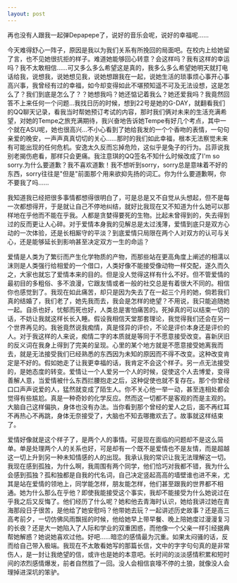 ```yaml
---
layout: post
---
```

再也没有人跟我一起弹Depapepe了，说好的音乐会呢，说好的幸福呢……
  
今天难得舒心一阵子，原因是我以为我们关系有所挽回的局面吧。在校内上给她留了言，也不见她很抗拒的样子。难道她能够回心转意？会这样吗？我有这样的幸运吗？我不太敢相信……可又多么多么希望这是真的，我多么多么希望她明天就打电话给我，说想我，说她想见我，说她想跟我在一起，说她生活的琐事烦心事开心事高兴事，我曾经有过的幸福，如今却变得如此不堪预知遥不可及无法设想，这是怎么了？我们到底是怎么了？？她想我吗？她还惦记着我么？她还爱我吗？我竟然回答不上来任何一个问题…我找日历的时候，想到22号是她的G-DAY，就翻看我们的QQ聊天记录，看我当时帮她预订考试的内容，那时我们俩对未来的生活充满希望，对她的Tempe之旅充满期待，我兴奋地告诉她Tempe有好几个考点，其中一个就在ASU呢，她也很高兴…不小心看到了她给我发的一个个香吻的表情，一句句亲爱的晚安，一声声真真切切的关心……那时的我们如此幸福，根本无法察觉未来有可能出现的任何危机。安逸太久反而忘掉危险，这似乎是兔子的行为。吕菲说我别老揭伤疤看，那样只会更痛。我注意琪的QQ签名不知什么时候改成了I'm so sorry.为什么要道歉？我不喜欢道歉！我不想听到sorry，sorry总是意味着不好的东西，sorry往往是"但是"前面那个用来欲抑先扬的词汇。你为什么要道歉啊，你不要我了吗……

我知道我已经把很多事情都想得很明白了，可是总是又不自觉从头想起，但不是每一次都想得开，于是就让自己不停地纠结，就好比我现在又不知道为什么她可以那样地在乎他而不能在乎我。人都是贪婪得要死的生物。比起未曾得到的，失去得到过的反而更让人心碎。对于爱情本身我的见解总是太过浅薄，爱情到底只是双方心动的一次体验，还是长相厮守的平淡？到底爱情只局限在两个人对双方的认可与关心，还是能够延长到影响甚至决定双方一生的命运？

爱情是人类为了繁衍而产生化学物质的产物，而那些站在更高角度上阐述的相濡以沫则是人类强行给相爱的一个借口，人类好像不能接受像动物一样交配，遂久而久之，大家也就忘了爱情本来的目的。但是没人觉得这样有什么不好。但不管爱情的最初目的多粗俗、多不浪漫，它跟友情或者一般的社交总是有着很大不同的。相信你也感觉到了。我现在如此痛苦，却只是因为失去了在一起三个月的她，倘若我们真的结婚了，我们老了，她先我而去，我会是怎样的绝望？不用说，我只能追随她一起。自杀也好，忧郁而死也好，人类总是害怕痛苦的。死掉真的可以结束一切的话，不妨让我就这样长长入睡。假设我相信天堂那套理论，我觉得我们还会在另一个世界再见的。我爸竟然说我痴情，真是怪异的评价，不论是评价本身还是评价的人。对于我这样的人来说，痴情二字的本质就是等同于不愿意接受改变。喜新厌旧的反义词在我身上得到了完美的呈现。心里的某个地方就是不愿意接受她离我而去，就是无法接受我们已经熟悉的东西因为未知的原因而不得不改变。这种改变肯定是不好的。假如她走了让我更幸福的话，我肯定不会这个样子。另一点无法接受的，是她态度的转变。爱情让一个人爱另一个人的时候，促使这个人去博爱，变得善解人意，当爱情被什么东西拦腰抱走之后，这种促使也就不复存在。那个你曾经口口声声说爱的人，猛然就变成了陌生人。你不关心他一举一动，甚至连相处都会觉得有些尴尬。真是一种奇妙的化学反应。然而这一切都不是客观的而是主观的。大脑自己这样偏执，身体也没有办法。当你看到那个曾经的爱人之后，面不再红耳不再热心不再跳，身体无奈接受了，大脑也不知去哪撒欢去了。故事就这样结束了。

爱情好像就是这个样子了，是两个人的事情。可是现在面临的问题却不是这么简单。单是处理两个人的关系也好，可是却有一个既不是爱情也不是友情，而是超越这一切上升到另一种未知情感的人的出现。我承认我的常识让我无法理解这一切。我现在感到孤独，为什么啊，我周围有两个同学，他们恰巧对我都不错，我为什么会感到孤独？孤和独都是自我的代名词，自己决定竖起高高的墙壁谁也进不来，尤其是站在爱情的领地上，同学能怎样，朋友能怎样，他们甚至跟我的世界都不相通。她为什么那么在乎他？即使我能接受这个事实，我却不能接受为什么她说过在乎我之后又反悔了。他们经历了什么呢？她和他去青海时认识，她给我讲过她在青海那段日子很苦，是他给了她安慰吗？他带她去玩？一起讲述历史故事？还是高三高考前夕，一切仿佛风雨飘摇的时候，他给她早上带早餐、晚上陪她度过漫漫复习的长夜？还是大一她陷入了人际和学业的双重困惑，而他像一个父亲一样引经据典帮她解惑？她说她喜欢过他。好吧……暗恋的感情最为沉重。如果太闷骚的话，反而给自己带入极端。我现在不太敢看她写的那篇长信，文中的字字句句真的是非常伤人，是一封让我绝望的信，或许也是她的本意吧。长时间的淡淡感情积累和短时间的浓烈感情爆发，前者自然胜了一回。没人会相信哀嚎不停的土狼，就像没人会理掉进深坑的笨驴。